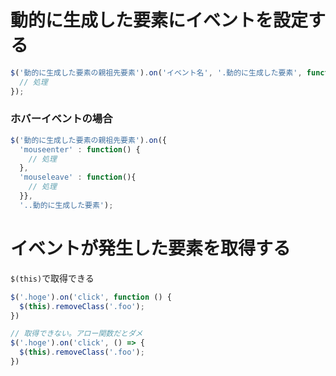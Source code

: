 # 動的に生成した要素にイベントを設定する

```js
$('動的に生成した要素の親祖先要素').on('イベント名', '.動的に生成した要素', function {
  // 処理
});
```

### ホバーイベントの場合

```js
$('動的に生成した要素の親祖先要素').on({
  'mouseenter' : function() {
    // 処理
  },
  'mouseleave' : function(){
    // 処理
  }},
  '..動的に生成した要素');
```

# イベントが発生した要素を取得する

`$(this)`で取得できる

```js
$('.hoge').on('click', function () {
  $(this).removeClass('.foo');
})

// 取得できない。アロー関数だとダメ
$('.hoge').on('click', () => {
  $(this).removeClass('.foo');
})
```
